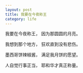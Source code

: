```yaml
---
layout: post
title: 我要在今夜称王
category: life
---
```


我要在今夜称王，
因为那圆圆的月亮。

我想到那个地方，
狂欢直到没有悲伤。

墨西哥饼辣椒酱，
满足我月饼的愿望。

人自觉行事正当，
耶和华才真正称量。